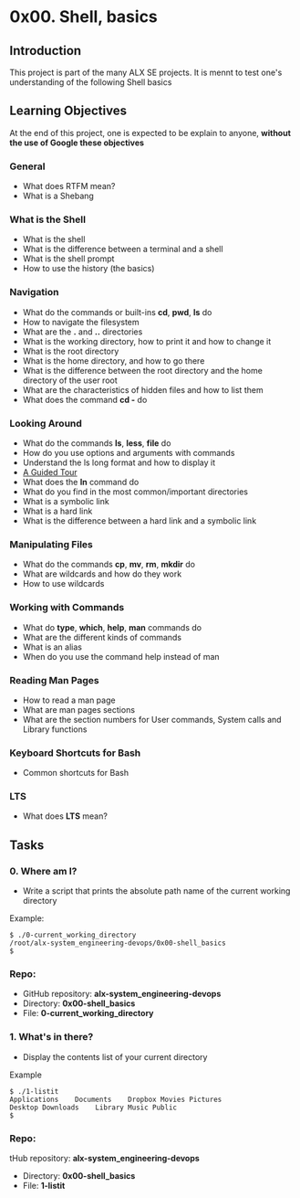 # 0x00. Shell, basics
## Introduction
This project is part of the many ALX SE projects. It is mennt to test one's understanding of the following Shell basics
## Learning Objectives
At the end of this project, one is expected to be explain to anyone, **without the use of Google these objectives**
### General
* What does RTFM mean?
* What is a Shebang
### What is the Shell
* What is the shell
* What is the difference between a terminal and a shell
* What is the shell prompt
* How to use the history (the basics)
### Navigation
* What do the commands or built-ins **cd**, **pwd**, **ls** do
* How to navigate the filesystem
* What are the **.** and **..** directories
* What is the working directory, how to print it and how to change it
* What is the root directory
* What is the home directory, and how to go there
* What is the difference between the root directory and the home directory of the user root
* What are the characteristics of hidden files and how to list them
* What does the command **cd -** do
### Looking Around
* What do the commands **ls**, **less**, **file** do
* How do you use options and arguments with commands
* Understand the ls long format and how to display it
* [A Guided Tour](http://linuxcommand.org/lc3_lts0040.php)
* What does the **ln** command do
* What do you find in the most common/important directories
* What is a symbolic link
* What is a hard link
* What is the difference between a hard link and a symbolic link
### Manipulating Files
* What do the commands **cp**, **mv**, **rm**, **mkdir** do
* What are wildcards and how do they work
* How to use wildcards
### Working with Commands
* What do **type**, **which**, **help**, **man** commands do
* What are the different kinds of commands
* What is an alias
* When do you use the command help instead of man
### Reading Man Pages
* How to read a man page
* What are man pages sections
* What are the section numbers for User commands, System calls and Library functions
### Keyboard Shortcuts for Bash
* Common shortcuts for Bash
### LTS
* What does **LTS** mean?

## Tasks
### 0. Where am I?
* Write a script that prints the absolute path name of the current working directory

Example:
```
$ ./0-current_working_directory
/root/alx-system_engineering-devops/0x00-shell_basics
$
```

### Repo:
* GitHub repository: **alx-system_engineering-devops**
* Directory: **0x00-shell_basics**
* File: **0-current_working_directory**

### 1. What's in there?
* Display the contents list of your current directory

Example
```
$ ./1-listit
Applications    Documents    Dropbox Movies Pictures
Desktop Downloads    Library Music Public
$
```

### Repo:
tHub repository: **alx-system_engineering-devops**
* Directory: **0x00-shell_basics**
* File: **1-listit**
